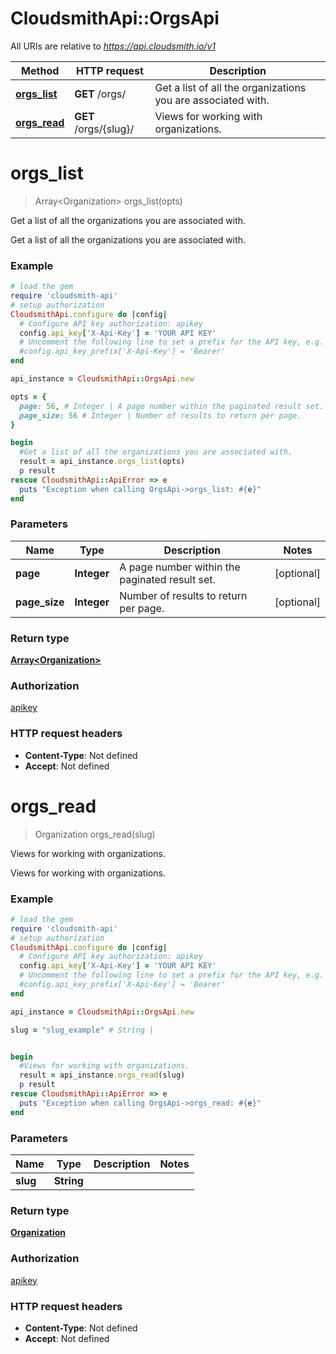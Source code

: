 # CloudsmithApi::OrgsApi

All URIs are relative to *https://api.cloudsmith.io/v1*

Method | HTTP request | Description
------------- | ------------- | -------------
[**orgs_list**](OrgsApi.md#orgs_list) | **GET** /orgs/ | Get a list of all the organizations you are associated with.
[**orgs_read**](OrgsApi.md#orgs_read) | **GET** /orgs/{slug}/ | Views for working with organizations.


# **orgs_list**
> Array&lt;Organization&gt; orgs_list(opts)

Get a list of all the organizations you are associated with.

Get a list of all the organizations you are associated with.

### Example
```ruby
# load the gem
require 'cloudsmith-api'
# setup authorization
CloudsmithApi.configure do |config|
  # Configure API key authorization: apikey
  config.api_key['X-Api-Key'] = 'YOUR API KEY'
  # Uncomment the following line to set a prefix for the API key, e.g. 'Bearer' (defaults to nil)
  #config.api_key_prefix['X-Api-Key'] = 'Bearer'
end

api_instance = CloudsmithApi::OrgsApi.new

opts = { 
  page: 56, # Integer | A page number within the paginated result set.
  page_size: 56 # Integer | Number of results to return per page.
}

begin
  #Get a list of all the organizations you are associated with.
  result = api_instance.orgs_list(opts)
  p result
rescue CloudsmithApi::ApiError => e
  puts "Exception when calling OrgsApi->orgs_list: #{e}"
end
```

### Parameters

Name | Type | Description  | Notes
------------- | ------------- | ------------- | -------------
 **page** | **Integer**| A page number within the paginated result set. | [optional] 
 **page_size** | **Integer**| Number of results to return per page. | [optional] 

### Return type

[**Array&lt;Organization&gt;**](Organization.md)

### Authorization

[apikey](../README.md#apikey)

### HTTP request headers

 - **Content-Type**: Not defined
 - **Accept**: Not defined



# **orgs_read**
> Organization orgs_read(slug)

Views for working with organizations.

Views for working with organizations.

### Example
```ruby
# load the gem
require 'cloudsmith-api'
# setup authorization
CloudsmithApi.configure do |config|
  # Configure API key authorization: apikey
  config.api_key['X-Api-Key'] = 'YOUR API KEY'
  # Uncomment the following line to set a prefix for the API key, e.g. 'Bearer' (defaults to nil)
  #config.api_key_prefix['X-Api-Key'] = 'Bearer'
end

api_instance = CloudsmithApi::OrgsApi.new

slug = "slug_example" # String | 


begin
  #Views for working with organizations.
  result = api_instance.orgs_read(slug)
  p result
rescue CloudsmithApi::ApiError => e
  puts "Exception when calling OrgsApi->orgs_read: #{e}"
end
```

### Parameters

Name | Type | Description  | Notes
------------- | ------------- | ------------- | -------------
 **slug** | **String**|  | 

### Return type

[**Organization**](Organization.md)

### Authorization

[apikey](../README.md#apikey)

### HTTP request headers

 - **Content-Type**: Not defined
 - **Accept**: Not defined



